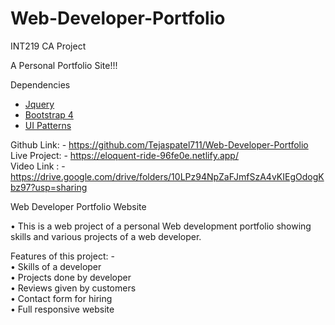 # Web-Developer-Portfolio
INT219 CA Project

A Personal Portfolio Site!!!

Dependencies

- [Jquery](https://code.jquery.com/jquery-3.2.1.min.js) <br/>
- [Bootstrap 4](https://getbootstrap.com/) <br/>
- [UI Patterns](http://ui-patterns.com) <br/>

Github Link: - https://github.com/Tejaspatel711/Web-Developer-Portfolio <br/>
Live Project: - https://eloquent-ride-96fe0e.netlify.app/ <br/>
Video Link : - https://drive.google.com/drive/folders/10LPz94NpZaFJmfSzA4vKIEgOdogKbz97?usp=sharing <br/>


Web Developer Portfolio Website

•	This is a web project of a personal Web development portfolio showing skills and various projects of a web developer.<br/>

Features of this project: -<br/>
•	Skills of a developer <br/>
•	Projects done by developer<br/>
•	Reviews given by customers<br/>
•	Contact form for hiring<br/>
•	Full responsive website<br/>
